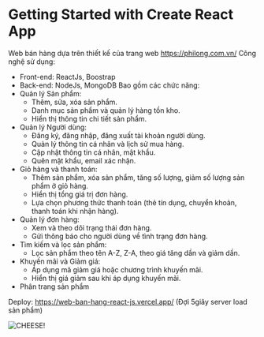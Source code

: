 # Getting Started with Create React App

Web bán hàng dựa trên thiết kế của trang web https://philong.com.vn/
Công nghệ sử dụng: 
 + Front-end: ReactJs, Boostrap
 + Back-end: NodeJs, MongoDB
Bao gồm các chức năng:
 + Quản lý Sản phẩm:​
    - Thêm, sửa, xóa sản phẩm.​
    - Danh mục sản phẩm và quản lý hàng tồn kho.​
    - Hiển thị thông tin chi tiết sản phẩm.
+ Quản lý Người dùng:
     - Đăng ký, đăng nhập, đăng xuất tài khoản người dùng.​
     - Quản lý thông tin cá nhân và lịch sử mua hàng.​
     - Cập nhật thông tin cá nhân, mật khẩu.
     - Quên mật khẩu, email xác nhận.
+ Giỏ hàng và thanh toán:​
     - Thêm sản phẩm, xóa sản phẩm, tăng số lượng, giảm số lượng sản phẩm ở giỏ hàng.
     - Hiển thị tổng giá trị đơn hàng.​
     - Lựa chọn phương thức thanh toán (thẻ tín dụng, chuyển khoản, thanh toán khi nhận hàng).
+ Quản lý đơn hàng:
     - Xem và theo dõi trạng thái đơn hàng.​
     - Gửi thông báo cho người dùng về tình trạng đơn hàng.
+ Tìm kiếm và lọc sản phẩm:
     - Lọc sản phẩm theo tên A-Z, Z-A, theo giá tăng dần và giảm dần.
+ Khuyến mãi và Giảm giá:
     - Áp dụng mã giảm giá hoặc chương trình khuyến mãi.
     - Hiển thị giá giảm sau khi áp dụng khuyến mãi.
+ Phân trang sản phẩm

Deploy: https://web-ban-hang-react-js.vercel.app/
(Đợi 5giây server load sản phẩm)

![CHEESE!](![image](https://github.com/user-attachments/assets/f03f542a-5e4f-4bd8-abce-30d5d1fadc23)
)

